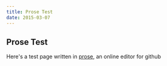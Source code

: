 ```yaml
---
title: Prose Test
date: 2015-03-07
---
```

## Prose Test

Here's a test page written in [prose](http://prose.io), an online editor for github
